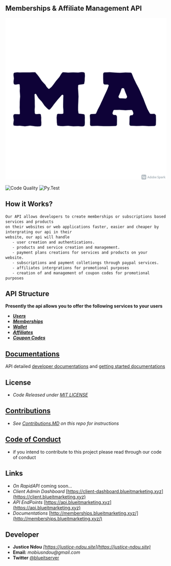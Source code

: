 ## Memberships & Affiliate Management API 
![MembershipsLogo](resource/profile.png)


![Code Quality](https://github.com/Memberships-Affiliate-Management-API/membership_and_affiliate_api/actions/workflows/codeql-analysis.yml/badge.svg)
![Py.Test](https://github.com/Memberships-Affiliate-Management-API/membership_and_affiliate_api/actions/workflows/pytest.yaml/badge.svg)

 **How it Works?**
 --
    Our API allows developers to create memberships or subscriptions based services and products 
    on their websites or web applications faster, easier and cheaper by intergrating our api in their 
    website, our api will handle 
       - user creation and authentications.
       - products and service creation and management.
       - payment plans creations for services and products on your website. 
       - subscriptions and payment colletiongs through paypal services. 
       - affiliates intergrations for promotional purposes 
       - creation of and management of coupon codes for promotional purposes
  

   
 **API Structure**
 --
 
 **Presently the api allows you to offer the following services to your users**
   - **[_Users_](_api/public_api/users/README.md)**
   - **[_Memberships_](_api/public_api/memberships/readme.md)**
   - **[_Wallet_](_api/public_api/wallet/readme.md)**
   - **[_Affiliates_](_api/public_api/affiliates/Readme.md)**
   - **[_Coupon Codes_](_api/public_api/coupons/readme.md)**

**[Documentations](http://memberships.blueitmarketing.xyz/)**
--
  API detailed [developer documentations](http://memberships.blueitmarketing.xyz/) and 
  [getting started documentations](http://memberships.blueitmarketing.xyz/)

  

**License**
--
   - _Code Released under [MIT LICENSE](LICENSE)_


**[Contributions](CONTRIBUTING.md)**
 --
   - _See [Contributions.MD](CONTRIBUTING.md) on this repo for instructions_

**[Code of Conduct](CODE_OF_CONDUCT.md)**
 --
   - if you intend to contribute to this project please read through our code of conduct

**Links**
--
   - _On RapidAPI_  coming soon...
   - _Client Admin Dashboard_ [https://client-dashboard.blueitmarketing.xyz](https://client.blueitmarketing.xyz)
   - _API EndPoints_ [https://api.blueitmarketing.xyz](https://api.blueitmarketing.xyz)
   - _Documentations_ [http://memberships.blueitmarketing.xyz/](http://memberships.blueitmarketing.xyz/) 

**Developer**
--
   - **Justice Ndou** _[https://justice-ndou.site](https://justice-ndou.site)_
   - **Email:** _mobiusndou@gmail.com_
   - **Twitter** [@blueitserver](https://twitter.com/blueitserver)
